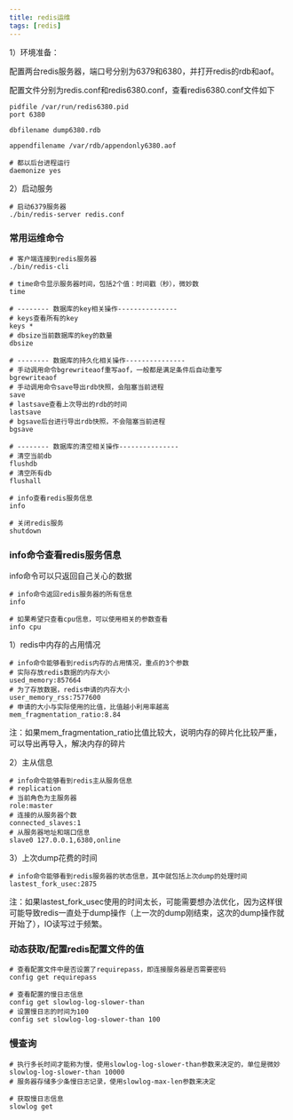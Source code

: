 ```yaml
---
title: redis运维
tags: [redis]
---
```


1）环境准备：

配置两台redis服务器，端口号分别为6379和6380，并打开redis的rdb和aof。

配置文件分别为redis.conf和redis6380.conf，查看redis6380.conf文件如下

```
pidfile /var/run/redis6380.pid
port 6380

dbfilename dump6380.rdb

appendfilename /var/rdb/appendonly6380.aof

# 都以后台进程运行
daemonize yes
```

2）启动服务

```
# 启动6379服务器
./bin/redis-server redis.conf
```

### 常用运维命令

```
# 客户端连接到redis服务器
./bin/redis-cli

# time命令显示服务器时间，包括2个值：时间戳（秒），微妙数
time

# -------- 数据库的key相关操作---------------
# keys查看所有的key
keys *
# dbsize当前数据库的key的数量
dbsize

# -------- 数据库的持久化相关操作---------------
# 手动调用命令bgrewriteaof重写aof，一般都是满足条件后自动重写
bgrewriteaof
# 手动调用命令save导出rdb快照，会阻塞当前进程
save
# lastsave查看上次导出的rdb的时间
lastsave
# bgsave后台进行导出rdb快照，不会阻塞当前进程
bgsave

# -------- 数据库的清空相关操作---------------
# 清空当前db
flushdb
# 清空所有db
flushall

# info查看redis服务信息
info

# 关闭redis服务
shutdown
```

### info命令查看redis服务信息

info命令可以只返回自己关心的数据

```
# info命令返回redis服务器的所有信息
info

# 如果希望只查看cpu信息，可以使用相关的参数查看
info cpu
```

1）redis中内存的占用情况

```
# info命令能够看到redis内存的占用情况，重点的3个参数
# 实际存放redis数据的内存大小
used_memory:857664
# 为了存放数据，redis申请的内存大小
user_memory_rss:7577600
# 申请的大小与实际使用的比值，比值越小利用率越高
mem_fragmentation_ratio:8.84
```

注：如果mem_fragmentation_ratio比值比较大，说明内存的碎片化比较严重，可以导出再导入，解决内存的碎片

2）主从信息

```
# info命令能够看到redis主从服务信息
# replication
# 当前角色为主服务器
role:master
# 连接的从服务器个数
connected_slaves:1
# 从服务器地址和端口信息
slave0 127.0.0.1,6380,online
```

3）上次dump花费的时间

```
# info命令能够看到redis服务器的状态信息，其中就包括上次dump的处理时间
lastest_fork_usec:2875
```

注：如果lastest_fork_usec使用的时间太长，可能需要想办法优化，因为这样很可能导致redis一直处于dump操作（上一次的dump刚结束，这次的dump操作就开始了），IO读写过于频繁。

### 动态获取/配置redis配置文件的值

```
# 查看配置文件中是否设置了requirepass，即连接服务器是否需要密码
config get requirepass

# 查看配置的慢日志信息
config get slowlog-log-slower-than
# 设置慢日志的时间为100
config set slowlog-log-slower-than 100
```

### 慢查询

```
# 执行多长时间才能称为慢，使用slowlog-log-slower-than参数来决定的，单位是微妙
slowlog-log-slower-than 10000
# 服务器存储多少条慢日志记录，使用slowlog-max-len参数来决定

# 获取慢日志信息
slowlog get
```